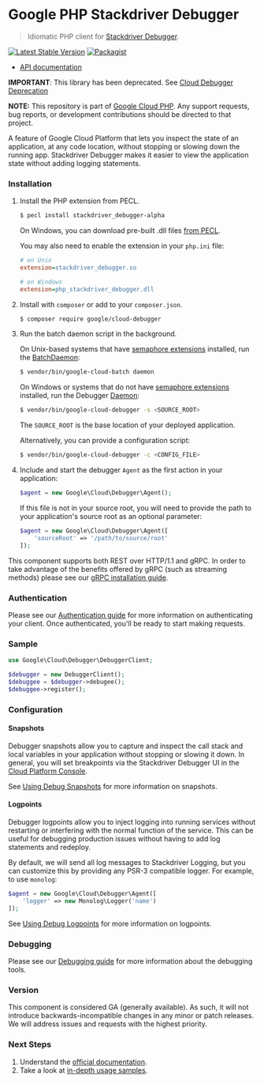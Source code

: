 # Google PHP Stackdriver Debugger

> Idiomatic PHP client for [Stackdriver Debugger](https://cloud.google.com/debugger/).

[![Latest Stable Version](https://poser.pugx.org/google/cloud-debugger/v/stable)](https://packagist.org/packages/google/cloud-debugger) [![Packagist](https://img.shields.io/packagist/dm/google/cloud-debugger.svg)](https://packagist.org/packages/google/cloud-debugger)

* [API documentation](https://cloud.google.com/php/docs/reference/cloud-debugger/latest)

**IMPORTANT**: This library has been deprecated. See [Cloud Debugger Deprecation][debugger-deprecation]

[debugger-deprecation]: https://cloud.google.com/stackdriver/docs/deprecations/debugger-deprecation

**NOTE:** This repository is part of [Google Cloud PHP](https://github.com/googleapis/google-cloud-php). Any
support requests, bug reports, or development contributions should be directed to
that project.

A feature of Google Cloud Platform that lets you inspect the state of an application, at any code location, without
stopping or slowing down the running app. Stackdriver Debugger makes it easier to view the application state without
adding logging statements.

### Installation

1. Install the PHP extension from PECL.

    ```bash
    $ pecl install stackdriver_debugger-alpha
    ```

    On Windows, you can download pre-built .dll files [from PECL][pecl-debugger].

    You may also need to enable the extension in your `php.ini` file:

    ```ini
    # on Unix
    extension=stackdriver_debugger.so

    # on Windows
    extension=php_stackdriver_debugger.dll
    ```

1. Install with `composer` or add to your `composer.json`.

    ```bash
    $ composer require google/cloud-debugger
    ```

1. Run the batch daemon script in the background.

    On Unix-based systems that have
    [semaphore extensions][semaphore-extensions] installed, run the
    [BatchDaemon][batch-daemon]:

    ```bash
    $ vendor/bin/google-cloud-batch daemon
    ```

    On Windows or systems that do not have
    [semaphore extensions][semaphore-extensions] installed, run the Debugger
    [Daemon][debugger-daemon]:

    ```bash
    $ vendor/bin/google-cloud-debugger -s <SOURCE_ROOT>
    ```

    The `SOURCE_ROOT` is the base location of your deployed application.

    Alternatively, you can provide a configuration script:

    ```bash
    $ vendor/bin/google-cloud-debugger -c <CONFIG_FILE>
    ```

1. Include and start the debugger `Agent` as the first action in your
application:

    ```php
    $agent = new Google\Cloud\Debugger\Agent();
    ```

    If this file is not in your source root, you will need to provide the path to
    your application's source root as an optional parameter:

    ```php
    $agent = new Google\Cloud\Debugger\Agent([
        'sourceRoot' => '/path/to/source/root'
    ]);
    ```

This component supports both REST over HTTP/1.1 and gRPC. In order to take advantage of the benefits offered by gRPC (such as streaming methods)
please see our [gRPC installation guide](https://cloud.google.com/php/grpc).

### Authentication

Please see our [Authentication guide](https://github.com/googleapis/google-cloud-php/blob/main/AUTHENTICATION.md) for more information
on authenticating your client. Once authenticated, you'll be ready to start making requests.

### Sample

```php
use Google\Cloud\Debugger\DebuggerClient;

$debugger = new DebuggerClient();
$debuggee = $debugger->debugee();
$debuggee->register();
```

### Configuration

#### Snapshots

Debugger snapshots allow you to capture and inspect the call stack and local
variables in your application without stopping or slowing it down. In general,
you will set breakpoints via the Stackdriver Debugger UI in the
[Cloud Platform Console][debugger-console].

See [Using Debug Snapshots][using-debug-snapshots] for more information on
snapshots.

#### Logpoints

Debugger logpoints allow you to inject logging into running services without
restarting or interfering with the normal function of the service. This can be
useful for debugging production issues without having to add log statements and
redeploy.

By default, we will send all log messages to Stackdriver Logging, but you can
customize this by providing any PSR-3 compatible logger. For example, to use
`monolog`:

```php
$agent = new Google\Cloud\Debugger\Agent([
    'logger' => new Monolog\Logger('name')
]);
```
See [Using Debug Logpoints][using-debug-logpoints] for more information on
logpoints.

### Debugging

Please see our [Debugging guide](https://github.com/googleapis/google-cloud-php/blob/main/DEBUG.md)
for more information about the debugging tools.

### Version

This component is considered GA (generally available). As such, it will not introduce backwards-incompatible changes in
any minor or patch releases. We will address issues and requests with the highest priority.

### Next Steps

1. Understand the [official documentation][official-documentation].
2. Take a look at [in-depth usage samples][usage-samples].

[semaphore-extensions]: http://php.net/manual/en/book.sem.php
[batch-daemon]: https://github.com/googleapis/google-cloud-php/blob/main/Core/src/Batch/BatchDaemon.php
[debugger-daemon]: https://cloud.google.com/php/docs/reference/debugger/latest/Daemon
[pecl-debugger]: https://pecl.php.net/package/stackdriver_debugger
[debugger-console]: https://console.cloud.google.com/debug
[using-debug-snapshots]: https://cloud.google.com/debugger/docs/debugging
[using-debug-logpoints]: https://cloud.google.com/debugger/docs/logpoints
[official-documentation]: https://cloud.google.com/debugger/docs/
[usage-samples]: https://github.com/GoogleCloudPlatform/php-docs-samples/tree/master/debugger
